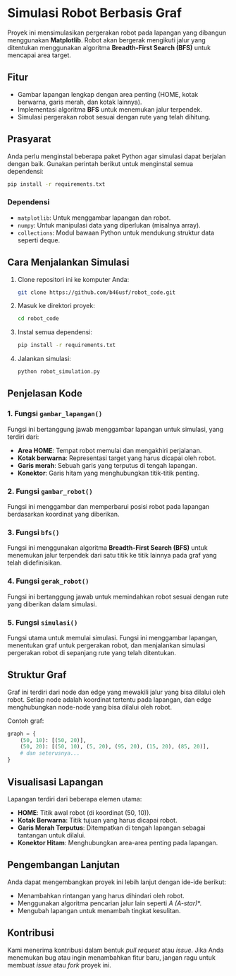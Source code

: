 # Simulasi Robot Berbasis Graf

Proyek ini mensimulasikan pergerakan robot pada lapangan yang dibangun menggunakan **Matplotlib**. Robot akan bergerak mengikuti jalur yang ditentukan menggunakan algoritma **Breadth-First Search (BFS)** untuk mencapai area target.

## Fitur
- Gambar lapangan lengkap dengan area penting (HOME, kotak berwarna, garis merah, dan kotak lainnya).
- Implementasi algoritma **BFS** untuk menemukan jalur terpendek.
- Simulasi pergerakan robot sesuai dengan rute yang telah dihitung.

## Prasyarat
Anda perlu menginstal beberapa paket Python agar simulasi dapat berjalan dengan baik. Gunakan perintah berikut untuk menginstal semua dependensi:

```bash
pip install -r requirements.txt
```

### Dependensi
- `matplotlib`: Untuk menggambar lapangan dan robot.
- `numpy`: Untuk manipulasi data yang diperlukan (misalnya array).
- `collections`: Modul bawaan Python untuk mendukung struktur data seperti deque.

## Cara Menjalankan Simulasi

1. Clone repositori ini ke komputer Anda:
   ```bash
   git clone https://github.com/b46usf/robot_code.git
   ```

2. Masuk ke direktori proyek:
   ```bash
   cd robot_code
   ```

3. Instal semua dependensi:
   ```bash
   pip install -r requirements.txt
   ```

4. Jalankan simulasi:
   ```bash
   python robot_simulation.py
   ```

## Penjelasan Kode

### 1. Fungsi `gambar_lapangan()`
Fungsi ini bertanggung jawab menggambar lapangan untuk simulasi, yang terdiri dari:
- **Area HOME**: Tempat robot memulai dan mengakhiri perjalanan.
- **Kotak berwarna**: Representasi target yang harus dicapai oleh robot.
- **Garis merah**: Sebuah garis yang terputus di tengah lapangan.
- **Konektor**: Garis hitam yang menghubungkan titik-titik penting.

### 2. Fungsi `gambar_robot()`
Fungsi ini menggambar dan memperbarui posisi robot pada lapangan berdasarkan koordinat yang diberikan.

### 3. Fungsi `bfs()`
Fungsi ini menggunakan algoritma **Breadth-First Search (BFS)** untuk menemukan jalur terpendek dari satu titik ke titik lainnya pada graf yang telah didefinisikan.

### 4. Fungsi `gerak_robot()`
Fungsi ini bertanggung jawab untuk memindahkan robot sesuai dengan rute yang diberikan dalam simulasi.

### 5. Fungsi `simulasi()`
Fungsi utama untuk memulai simulasi. Fungsi ini menggambar lapangan, menentukan graf untuk pergerakan robot, dan menjalankan simulasi pergerakan robot di sepanjang rute yang telah ditentukan.

## Struktur Graf
Graf ini terdiri dari node dan edge yang mewakili jalur yang bisa dilalui oleh robot. Setiap node adalah koordinat tertentu pada lapangan, dan edge menghubungkan node-node yang bisa dilalui oleh robot.

Contoh graf:
```python
graph = {
    (50, 10): [(50, 20)],
    (50, 20): [(50, 10), (5, 20), (95, 20), (15, 20), (85, 20)],
    # dan seterusnya...
}
```

## Visualisasi Lapangan

Lapangan terdiri dari beberapa elemen utama:
- **HOME**: Titik awal robot (di koordinat (50, 10)).
- **Kotak Berwarna**: Titik tujuan yang harus dicapai robot.
- **Garis Merah Terputus**: Ditempatkan di tengah lapangan sebagai tantangan untuk dilalui.
- **Konektor Hitam**: Menghubungkan area-area penting pada lapangan.

## Pengembangan Lanjutan
Anda dapat mengembangkan proyek ini lebih lanjut dengan ide-ide berikut:
- Menambahkan rintangan yang harus dihindari oleh robot.
- Menggunakan algoritma pencarian jalur lain seperti **A* (A-star)**.
- Mengubah lapangan untuk menambah tingkat kesulitan.

## Kontribusi
Kami menerima kontribusi dalam bentuk _pull request_ atau _issue_. Jika Anda menemukan bug atau ingin menambahkan fitur baru, jangan ragu untuk membuat _issue_ atau _fork_ proyek ini.


